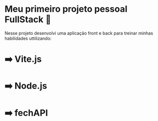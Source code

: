 # Meu primeiro projeto pessoal FullStack 🚀
Nesse projeto desenvolvi uma aplicação front e back para treinar minhas habilidades uttilizando:
# ➡️ Vite.js
# ➡️ Node.js
# ➡️ fechAPI
